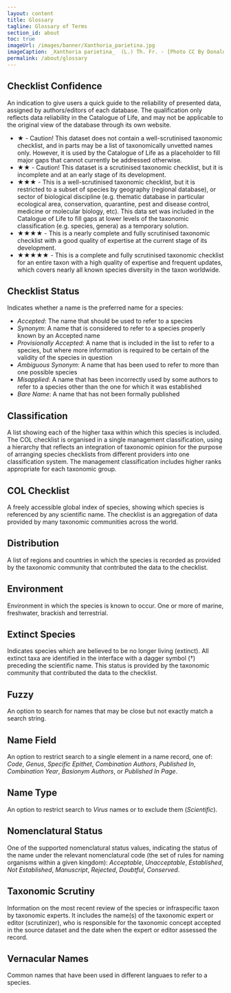 ```yaml
---
layout: content
title: Glossary
tagline: Glossary of Terms
section_id: about
toc: true
imageUrl: /images/banner/Xanthoria_parietina.jpg
imageCaption: _Xanthoria parietina_  (L.) Th. Fr. - [Photo CC By Donald Hobern](https://www.flickr.com/photos/dhobern/35565323443)
permalink: /about/glossary
---
```


## Checklist Confidence
An indication to give users a quick guide to the reliability of presented data, assigned by authors/editors of each database. The qualification only reflects data reliability in the Catalogue of Life, and may not be applicable to the original view of the database through its own website.

* ★ - Caution! This dataset does not contain a well-scrutinised taxonomic checklist, and in parts may be a list of taxonomically unvetted names only. However, it is used by the Catalogue of Life as a placeholder to fill major gaps that cannot currently be addressed otherwise. 
* ★★ - Caution! This dataset is a scrutinised taxonomic checklist, but it is incomplete and at an early stage of its development.
* ★★★ - This is a well-scrutinised taxonomic checklist, but it is restricted to a subset of species by geography (regional database), or sector of biological discipline (e.g. thematic database in particular ecological area, conservation, quarantine, pest and disease control, medicine or molecular biology, etc). This data set was included in the Catalogue of Life to fill gaps at lower levels of the taxonomic classification (e.g. species, genera) as a temporary solution.
* ★★★★ - This is a nearly complete and fully scrutinised taxonomic checklist with a good quality of expertise at the current stage of its development.
* ★★★★★ - This is a complete and fully scrutinised taxonomic checklist for an entire taxon with a high quality of expertise and frequent updates, which covers nearly all known species diversity in the taxon worldwide.

## Checklist Status 
Indicates whether a name is the preferred name for a species:

* *Accepted*: The name that should be used to refer to a species
* *Synonym*: A name that is considered to refer to a species properly known by an Accepted name
* *Provisionally Accepted*: A name that is included in the list to refer to a species, but where more information is required to be certain of the validity of the species in question
* *Ambiguous Synonym*: A name that has been used to refer to more than one possible species
* *Misapplied*: A name that has been incorrectly used by some authors to refer to a species other than the one for which it was established
* *Bare Name*: A name that has not been formally published

## Classification
A list showing each of the higher taxa within which this species is included. The COL checklist is organised in a single management classification, using a hierarchy that reflects an integration of taxonomic opinion for the purpose of arranging species checklists from different providers into one classification system. The management classification includes higher ranks appropriate for each taxonomic group.

## COL Checklist
A freely accessible global index of species, showing which species is referenced by any scientific name. The checklist is an aggregation of data provided by many taxonomic communities across the world.

## Distribution
A list of regions and countries in which the species is recorded as provided by the taxonomic community that contributed the data to the checklist.

## Environment
Environment in which the species is known to occur. One or more of marine, freshwater, brackish and terrestrial.

## Extinct Species
Indicates species which are believed to be no longer living (extinct). All extinct taxa are identified in the interface with a dagger symbol (†) preceding the scientific name. This status is provided by the taxonomic community that contributed the data to the checklist.

## Fuzzy 
An option to search for names that may be close but not exactly match a search string.

## Name Field 
An option to restrict search to a single element in a name record, one of: *Code*, *Genus*, *Specific Epithet*, *Combination Authors*, *Published In*, *Combination Year*, *Basionym Authors*, or *Published In Page*.

## Name Type
An option to restrict search to *Virus* names or to exclude them (*Scientific*). 

## Nomenclatural Status
One of the supported nomenclatural status values, indicating the status of the name under the relevant nomenclatural code (the set of rules for naming organisms within a given kingdom): *Acceptable*, *Unacceptable*, *Established*, *Not Established*, *Manuscript*, *Rejected*, *Doubtful*, *Conserved*.

## Taxonomic Scrutiny
Information on the most recent review of the species or infraspecific taxon by taxonomic experts. It includes the name(s) of the taxonomic expert or editor (scrutinizer), who is responsible for the taxonomic concept accepted in the source dataset and the date when the expert or editor assessed the record. 

## Vernacular Names
Common names that have been used in different languaes to refer to a species.